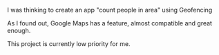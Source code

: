 I was thinking to create an app "count people in area" using Geofencing

As I found out, Google Maps has a feature, almost compatible and great enough.

This project is currently low priority for me.
